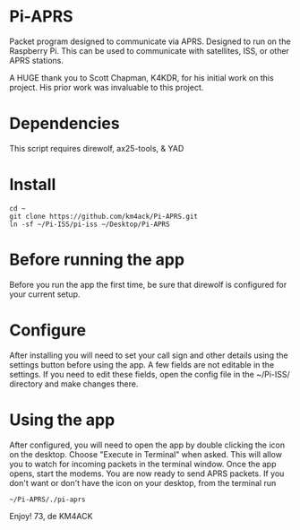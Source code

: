 # Pi-APRS
Packet program designed to communicate via APRS. Designed to run on the Raspberry Pi. This can be used to communicate with satellites, ISS, or other APRS stations.

A HUGE thank you to Scott Chapman, K4KDR, for his initial work on this project.
His prior work was invaluable to this project.

# Dependencies
This script requires
direwolf, ax25-tools, & YAD

# Install
```
cd ~
git clone https://github.com/km4ack/Pi-APRS.git
ln -sf ~/Pi-ISS/pi-iss ~/Desktop/Pi-APRS
```

# Before running the app
Before you run the app the first time, be sure that direwolf is configured for your current setup.

# Configure
After installing you will need to set your call sign and other details using the settings button before using the app.
A few fields are not editable in the settings. If you need to edit these fields, open the config file in the ~/Pi-ISS/
directory and make changes there.

# Using the app
After configured, you will need to open the app by double clicking the icon on the desktop. Choose "Execute in Terminal" when asked.
This will allow you to watch for incoming packets in the terminal window.
Once the app opens, start the modems. You are now ready to send APRS packets. If you don't want or don't have the icon
on your desktop, from the terminal run 

```
~/Pi-APRS/./pi-aprs
```

Enjoy!
73, de KM4ACK

